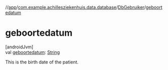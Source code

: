 //[app](../../../index.md)/[com.example.achillesziekenhuis.data.database](../index.md)/[DbGebruiker](index.md)/[geboortedatum](geboortedatum.md)

# geboortedatum

[androidJvm]\
val [geboortedatum](geboortedatum.md): [String](https://kotlinlang.org/api/latest/jvm/stdlib/kotlin/-string/index.html)

This is the birth date of the patient.
